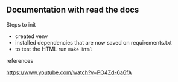 ## Documentation with read the docs

Steps to init
- created venv
- installed dependencies that are now saved on requirements.txt
- to test the HTML run `make html`


references

https://www.youtube.com/watch?v=PO4Zd-6a6fA